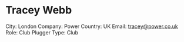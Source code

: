# Tracey Webb

City: London
Company: Power
Country: UK
Email: tracey@power.co.uk
Role: Club Plugger
Type: Club